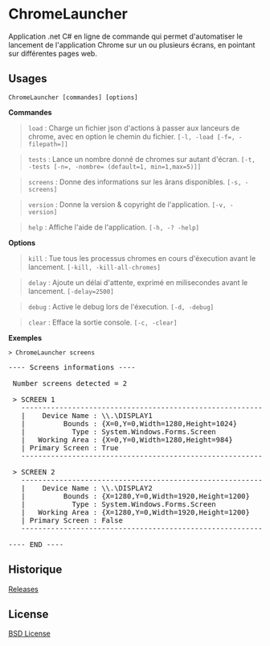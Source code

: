 # ChromeLauncher
Application .net C# en ligne de commande qui permet d'automatiser le lancement de l'application Chrome sur un ou plusieurs écrans, en pointant sur différentes pages web.

## Usages

    ChromeLauncher [commandes] [options]

**Commandes**
> `load` : Charge un fichier json d'actions à passer aux lanceurs de chrome, avec en option le chemin du fichier. `[-l, -load [-f=, -filepath=]]`

> `tests` : Lance un nombre donné de chromes sur autant d'écran. `[-t, -tests [-n=, -nombre= (default=1, min=1,max=5)]]`

> `screens` : Donne des informations sur les ãrans disponibles. `[-s, -screens]`

> `version` : Donne la version & copyright de l'application. `[-v, -version]`

> `help` : Affiche l'aide de l'application. `[-h, -? -help]`


**Options**
> `kill` : Tue tous les processus chromes en cours d'éxecution avant le lancement. `[-kill, -kill-all-chromes]`

> `delay` : Ajoute un délai d'attente, exprimé en milisecondes avant le lancement. `[-delay=2500]`

> `debug` : Active le debug lors de l'éxecution. `[-d, -debug]`

> `clear` : Efface la sortie console. `[-c, -clear]`


**Exemples**

```
> ChromeLauncher screens
```

<pre>
---- Screens informations ----

 Number screens detected = 2

 > SCREEN 1
   ---------------------------------------------------------
   |    Device Name : \\.\DISPLAY1
   |         Bounds : {X=0,Y=0,Width=1280,Height=1024}
   |           Type : System.Windows.Forms.Screen
   |   Working Area : {X=0,Y=0,Width=1280,Height=984}
   | Primary Screen : True
   ---------------------------------------------------------

 > SCREEN 2
   ---------------------------------------------------------
   |    Device Name : \\.\DISPLAY2
   |         Bounds : {X=1280,Y=0,Width=1920,Height=1200}
   |           Type : System.Windows.Forms.Screen
   |   Working Area : {X=1280,Y=0,Width=1920,Height=1200}
   | Primary Screen : False
   ---------------------------------------------------------

---- END ----
</pre>

## Historique
[Releases](https://github.com/AOT-PADI/ChromeLauncher/releases)

## License
[BSD License](https://github.com/AOT-PADI/ChromeLauncher/LICENSE.md)
